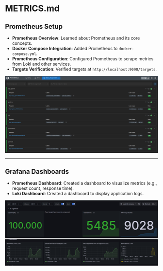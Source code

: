 # METRICS.md

## Prometheus Setup
- **Prometheus Overview**: Learned about Prometheus and its core concepts.
- **Docker Compose Integration**: Added Prometheus to `docker-compose.yml`.
- **Prometheus Configuration**: Configured Prometheus to scrape metrics from Loki and other services.
- **Targets Verification**: Verified targets at `http://localhost:9090/targets`.

![Prometheus Targets](screenshots/lab8/prometheus.png)

---

## Grafana Dashboards
- **Prometheus Dashboard**: Created a dashboard to visualize metrics (e.g., request count, response time).
- **Loki Dashboard**: Created a dashboard to display application logs.

![Prometheus Dashboard](screenshots/lab8/prometheus_dashboard.png)
![Loki Dashboard](screenshots/lab8/loki_dashboard.png)